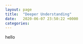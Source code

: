 ```yaml
---
layout: page
title:  "Deeper Understanding"	
date:   2020-06-07 23:50:22 +0000
categories: 	
---
```

hello